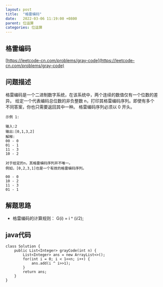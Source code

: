 ```yaml
---
layout: post
title:  "格雷编码"
date:   2022-03-06 11:19:00 +0800
parent: 位运算
categories: 位运算
---
```

## 格雷编码
[https://leetcode-cn.com/problems/gray-code](https://leetcode-cn.com/problems/gray-code)

## 问题描述
格雷编码是一个二进制数字系统，在该系统中，两个连续的数值仅有一个位数的差异。
给定一个代表编码总位数的非负整数 n，打印其格雷编码序列。即使有多个不同答案，你也只需要返回其中一种。
格雷编码序列必须以 0 开头。
```
示例 1:

输入:2
输出:[0,1,3,2]
解释:
00 - 0
01 - 1
11 - 3
10 - 2

对于给定的n，其格雷编码序列并不唯一。
例如，[0,2,3,1]也是一个有效的格雷编码序列。

00 - 0
10 - 2
11 - 3
01 - 1
```

## 解题思路
* 格雷编码的计算规则： G(i) = i ^ (i/2);

## java代码
```
class Solution {
    public List<Integer> grayCode(int n) {
        List<Integer> ans = new ArrayList<>();
        for(int i = 0; i < 1<<n; i++) {
            ans.add(i ^ i>>1);
        }
        return ans;
    }
}
```